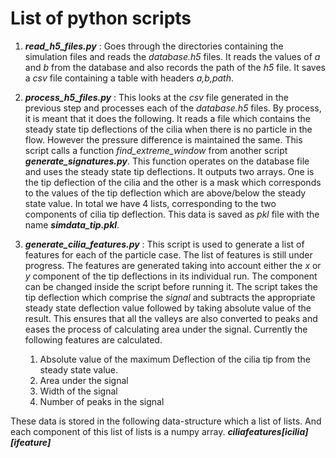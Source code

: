 # List of python scripts

1. ***read_h5_files.py*** : Goes through the directories containing the simulation files and reads the *database.h5* files.
It reads the values of *a* and *b* from the database and also records the path of the *h5* file. It saves a *csv* file
containing a table with headers *a,b,path*.

2. ***process_h5_files.py*** : This looks at the *csv* file generated in the previous step and processes each of the *database.h5* 
files. By process, it is meant that it does the following.
It reads a file which contains the steady state tip deflections of the cilia when there is no particle in the flow. However the pressure difference
is maintained the same. This script calls a function *find_extreme_window* from another script ***generate_signatures.py***. This function operates on 
the database file and uses the steady state tip deflections. It outputs two arrays. One is the tip deflection of the cilia and the other is a mask which
corresponds to the values of the tip deflection which are above/below the steady state value. In total we have 4 lists, corresponding to the two components 
of cilia tip deflection. This data is saved as *pkl* file with the name ***simdata_tip.pkl***.

3. ***generate_cilia_features.py*** : This script is used to generate a list of features for each of the particle case. The list of features is still 
under progress. The features are generated taking into account either the *x* or *y* component of the tip deflections in its individual run. The component
can be changed inside the script before running it. The script takes the tip deflection which comprise the *signal* and subtracts the appropriate steady state
deflection value followed by taking absolute value of the result. This ensures that all the valleys are also converted to peaks and eases the process of 
calculating area under the signal. Currently the following features are calculated.
    1. Absolute value of the maximum Deflection of the cilia tip from the steady state value.
    2. Area under the signal 
    3. Width of the signal
    4. Number of peaks in the signal

These data is stored in the following data-structure which a list of lists. And each component of this list of lists is a numpy array.
***ciliafeatures[icilia][ifeature]***


